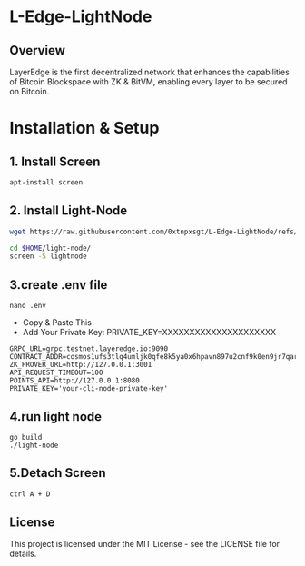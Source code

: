 # L-Edge-LightNode

## Overview
LayerEdge is the first decentralized network that enhances the capabilities of Bitcoin Blockspace with ZK & BitVM, enabling every layer to be secured on Bitcoin.

# Installation & Setup

## 1. Install Screen 
```bash
apt-install screen
```

## 2. Install Light-Node
```bash
wget https://raw.githubusercontent.com/0xtnpxsgt/L-Edge-LightNode/refs/heads/main/layeredge.sh -O layeredge.sh && chmod +x layeredge.sh && ./layeredge.sh
```

```bash
cd $HOME/light-node/
screen -S lightnode
```
## 3.create .env file
```
nano .env
```
- Copy & Paste This 
- Add Your Private Key: PRIVATE_KEY=XXXXXXXXXXXXXXXXXXXXX
```
GRPC_URL=grpc.testnet.layeredge.io:9090
CONTRACT_ADDR=cosmos1ufs3tlq4umljk0qfe8k5ya0x6hpavn897u2cnf9k0en9jr7qarqqt56709
ZK_PROVER_URL=http://127.0.0.1:3001
API_REQUEST_TIMEOUT=100
POINTS_API=http://127.0.0.1:8080
PRIVATE_KEY='your-cli-node-private-key'
```

## 4.run light node
```
go build
./light-node
```
## 5.Detach Screen 
```bash
ctrl A + D
```

## License

This project is licensed under the MIT License - see the LICENSE file for details.
